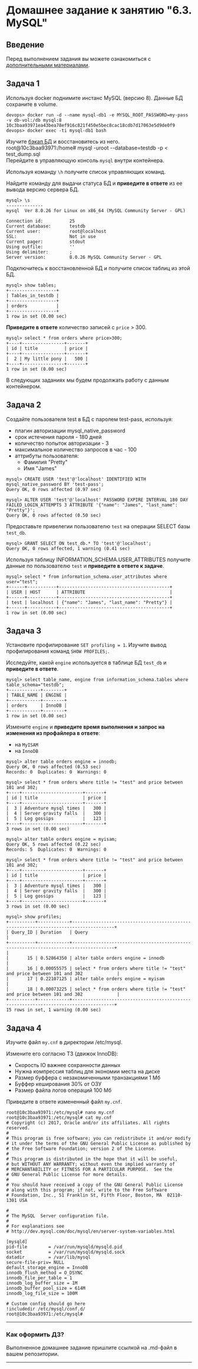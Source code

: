 # Домашнее задание к занятию "6.3. MySQL"

## Введение

Перед выполнением задания вы можете ознакомиться с 
[дополнительными материалами](https://github.com/netology-code/virt-homeworks/tree/master/additional/README.md).

## Задача 1

Используя docker поднимите инстанс MySQL (версию 8). Данные БД сохраните в volume.
```text
devops> docker run -d --name mysql-db1 -e MYSQL_ROOT_PASSWORD=my-pass -v db-vol:/db mysql:8
10c3baa93971ea43bea78ef916c821f450e5bec8cac18cdb7d17063e5d9de0f9
devops> docker exec -ti mysql-db1 bash
```

Изучите [бэкап БД](https://github.com/netology-code/virt-homeworks/tree/master/06-db-03-mysql/test_data) и 
восстановитесь из него.  
root@10c3baa93971:/home# mysql -uroot --database=testdb -p < test_dump.sql  
Перейдите в управляющую консоль `mysql` внутри контейнера.

Используя команду `\h` получите список управляющих команд.

Найдите команду для выдачи статуса БД и **приведите в ответе** из ее вывода версию сервера БД.
```text
mysql> \s
--------------
mysql  Ver 8.0.26 for Linux on x86_64 (MySQL Community Server - GPL)

Connection id:          25
Current database:       testdb
Current user:           root@localhost
SSL:                    Not in use
Current pager:          stdout
Using outfile:          ''
Using delimiter:        ;
Server version:         8.0.26 MySQL Community Server - GPL
```
Подключитесь к восстановленной БД и получите список таблиц из этой БД.
```text
mysql> show tables;
+------------------+
| Tables_in_testdb |
+------------------+
| orders           |
+------------------+
1 row in set (0.00 sec)
```
**Приведите в ответе** количество записей с `price` > 300.
```text
mysql> select * from orders where price>300;
+----+----------------+-------+
| id | title          | price |
+----+----------------+-------+
|  2 | My little pony |   500 |
+----+----------------+-------+
1 row in set (0.00 sec)
```
В следующих заданиях мы будем продолжать работу с данным контейнером.

## Задача 2

Создайте пользователя test в БД c паролем test-pass, используя:
- плагин авторизации mysql_native_password
- срок истечения пароля - 180 дней 
- количество попыток авторизации - 3 
- максимальное количество запросов в час - 100
- аттрибуты пользователя:
    - Фамилия "Pretty"
    - Имя "James"
```text
mysql> CREATE USER 'test'@'localhost' IDENTIFIED WITH mysql_native_password BY 'test-pass';
Query OK, 0 rows affected (0.97 sec)

mysql> ALTER USER 'test'@'localhost' PASSWORD EXPIRE INTERVAL 180 DAY FAILED_LOGIN_ATTEMPTS 3 ATTRIBUTE '{"name": "James", "last_name": "Pretty"}';
Query OK, 0 rows affected (0.50 sec)
```

Предоставьте привелегии пользователю `test` на операции SELECT базы `test_db`.
```text
mysql> GRANT SELECT ON test_db.* TO 'test'@'localhost';
Query OK, 0 rows affected, 1 warning (0.41 sec)
```
Используя таблицу INFORMATION_SCHEMA.USER_ATTRIBUTES получите данные по пользователю `test` и 
**приведите в ответе к задаче**.
```text
mysql> select * from information_schema.user_attributes where user="test";
+------+-----------+------------------------------------------+
| USER | HOST      | ATTRIBUTE                                |
+------+-----------+------------------------------------------+
| test | localhost | {"name": "James", "last_name": "Pretty"} |
+------+-----------+------------------------------------------+
1 row in set (0.00 sec)
```
## Задача 3

Установите профилирование `SET profiling = 1`.
Изучите вывод профилирования команд `SHOW PROFILES;`.

Исследуйте, какой `engine` используется в таблице БД `test_db` и **приведите в ответе**.
```
mysql> select table_name, engine from information_schema.tables where table_schema="testdb";
+------------+--------+
| TABLE_NAME | ENGINE |
+------------+--------+
| orders     | InnoDB |
+------------+--------+
1 row in set (0.00 sec)
```
Измените `engine` и **приведите время выполнения и запрос на изменения из профайлера в ответе**:
- на `MyISAM`
- на `InnoDB`
```text
mysql> alter table orders engine = innodb;
Query OK, 0 rows affected (0.53 sec)
Records: 0  Duplicates: 0  Warnings: 0

mysql> select * from orders where title != "test" and price between 101 and 302;
+----+-----------------------+-------+
| id | title                 | price |
+----+-----------------------+-------+
|  3 | Adventure mysql times |   300 |
|  4 | Server gravity falls  |   300 |
|  5 | Log gossips           |   123 |
+----+-----------------------+-------+
3 rows in set (0.00 sec)

mysql> alter table orders engine = myisam;
Query OK, 5 rows affected (0.22 sec)
Records: 5  Duplicates: 0  Warnings: 0

mysql> select * from orders where title != "test" and price between 101 and 302;
+----+-----------------------+-------+
| id | title                 | price |
+----+-----------------------+-------+
|  3 | Adventure mysql times |   300 |
|  4 | Server gravity falls  |   300 |
|  5 | Log gossips           |   123 |
+----+-----------------------+-------+
3 rows in set (0.00 sec)

mysql> show profiles;
+----------+------------+--------------------------------------------------------------------------------------+
| Query_ID | Duration   | Query                                                                                |
+----------+------------+--------------------------------------------------------------------------------------+                                                  |
|       15 | 0.52864350 | alter table orders engine = innodb                                                   |
|       16 | 0.00055575 | select * from orders where title != "test" and price between 101 and 302             |
|       17 | 0.22107125 | alter table orders engine = myisam                                                   |
|       18 | 0.00073225 | select * from orders where title != "test" and price between 101 and 302             |
+----------+------------+--------------------------------------------------------------------------------------+
15 rows in set, 1 warning (0.00 sec)
```

## Задача 4 

Изучите файл `my.cnf` в директории /etc/mysql.

Измените его согласно ТЗ (движок InnoDB):
- Скорость IO важнее сохранности данных
- Нужна компрессия таблиц для экономии места на диске
- Размер буффера с незакомиченными транзакциями 1 Мб
- Буффер кеширования 30% от ОЗУ
- Размер файла логов операций 100 Мб

Приведите в ответе измененный файл `my.cnf`.
```text
root@10c3baa93971:/etc/mysql# nano my.cnf
root@10c3baa93971:/etc/mysql# cat my.cnf
# Copyright (c) 2017, Oracle and/or its affiliates. All rights reserved.
#
# This program is free software; you can redistribute it and/or modify
# it under the terms of the GNU General Public License as published by
# the Free Software Foundation; version 2 of the License.
#
# This program is distributed in the hope that it will be useful,
# but WITHOUT ANY WARRANTY; without even the implied warranty of
# MERCHANTABILITY or FITNESS FOR A PARTICULAR PURPOSE.  See the
# GNU General Public License for more details.
#
# You should have received a copy of the GNU General Public License
# along with this program; if not, write to the Free Software
# Foundation, Inc., 51 Franklin St, Fifth Floor, Boston, MA  02110-1301 USA

#
# The MySQL  Server configuration file.
#
# For explanations see
# http://dev.mysql.com/doc/mysql/en/server-system-variables.html

[mysqld]
pid-file        = /var/run/mysqld/mysqld.pid
socket          = /var/run/mysqld/mysqld.sock
datadir         = /var/lib/mysql
secure-file-priv= NULL
default_storage_engine = InnoDB
innodb_flush_method = O_DSYNC
innodb_file_per_table = 1
innodb_log_buffer_size = 1M
innodb_buffer_pool_size = 614M
innodb_log_file_size = 100M

# Custom config should go here
!includedir /etc/mysql/conf.d/
root@10c3baa93971:/etc/mysql#
```

---

### Как оформить ДЗ?

Выполненное домашнее задание пришлите ссылкой на .md-файл в вашем репозитории.

---
